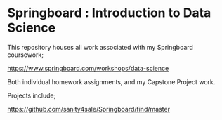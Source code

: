 # Springboard : Introduction to Data Science

This repository houses all work associated with my Springboard coursework;

https://www.springboard.com/workshops/data-science

Both individual homework assignments, and my Capstone Project work. 

Projects include; 

https://github.com/sanity4sale/Springboard/find/master 